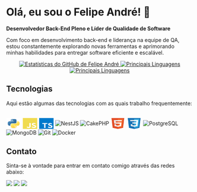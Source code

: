 # Olá, eu sou o Felipe André! 👋

**Desenvolvedor Back-End Pleno e Líder de Qualidade de Software**

Com foco em desenvolvimento back-end e liderança na equipe de QA, estou constantemente explorando novas ferramentas e aprimorando minhas habilidades para entregar software eficiente e escalável.
<div align="center">
  <a href="https://github.com/felps-github/github-readme-stats">
    <img width="47%" src="https://github-readme-stats.vercel.app/api?username=felps-github&theme=vision-friendly-dark&show_icons=true&hide_border=true&count_private=true" alt="Estatísticas do GitHub de Felipe André"/>
  </a>
  
  <a href="https://github.com/felps-github/github-readme-stats">
    <img width="42%" src="https://github-readme-stats.vercel.app/api/top-langs/?username=felps-github&theme=vision-friendly-dark&show_icons=true&hide_border=true&layout=compact" alt="Principais Linguagens"/>
  </a>
  
  <a href="https://github.com/felps-github/github-readme-stats">
    <img width="50%" src="https://github-readme-streak-stats.herokuapp.com/?user=felps-github&theme=vision-friendly-dark&hide_border=true" alt="Principais Linguagens"/>
  </a>
</div>

## Tecnologias

Aqui estão algumas das tecnologias com as quais trabalho frequentemente:

<div style="display: inline_block"><br>
  <img align="center" alt="Python" height="30" width="40" src="https://raw.githubusercontent.com/devicons/devicon/master/icons/python/python-original.svg">
  <img align="center" alt="JavaScript" height="30" width="40" src="https://raw.githubusercontent.com/devicons/devicon/master/icons/javascript/javascript-plain.svg">
  <img align="center" alt="TypeScript" height="30" width="40" src="https://raw.githubusercontent.com/devicons/devicon/master/icons/typescript/typescript-plain.svg">
  <img align="center" alt="NestJS" height="30" width="40" src="https://cdn.jsdelivr.net/gh/devicons/devicon@latest/icons/nestjs/nestjs-original.svg">
  <img align="center" alt="CakePHP" height="30" width="40" src="https://cdn.jsdelivr.net/gh/devicons/devicon@latest/icons/cakephp/cakephp-original.svg">
  <img align="center" alt="HTML5" height="30" width="40" src="https://raw.githubusercontent.com/devicons/devicon/master/icons/html5/html5-original.svg">
  <img align="center" alt="CSS3" height="30" width="40" src="https://raw.githubusercontent.com/devicons/devicon/master/icons/css3/css3-original.svg">
  <img align="center" alt="PostgreSQL" height="30" width="40" src="https://cdn.jsdelivr.net/gh/devicons/devicon@latest/icons/postgresql/postgresql-original.svg">
  <img align="center" alt="MongoDB" height="30" width="40" src="https://cdn.jsdelivr.net/gh/devicons/devicon@latest/icons/mongodb/mongodb-original-wordmark.svg">
  <img align="center" alt="Git" height="30" width="40" src="https://cdn.jsdelivr.net/gh/devicons/devicon@latest/icons/git/git-original.svg">
  <img align="center" alt="Docker" height="30" width="40" src="https://cdn.jsdelivr.net/gh/devicons/devicon@latest/icons/docker/docker-original.svg">
</div>

## Contato

Sinta-se à vontade para entrar em contato comigo através das redes abaixo:

<div>
  <a href="https://instagram.com/feelipeandr_" target="_blank"><img src="https://img.shields.io/badge/-Instagram-%23E4405F?style=for-the-badge&logo=instagram&logoColor=white" target="_blank"></a>
  <a href="mailto:felipeandreoliveiraa@gmail.com"><img src="https://img.shields.io/badge/-Gmail-%23333?style=for-the-badge&logo=gmail&logoColor=white" target="_blank"></a>
  <a href="https://www.linkedin.com/in/felipeandre-dev" target="_blank"><img src="https://img.shields.io/badge/-LinkedIn-%230077B5?style=for-the-badge&logo=linkedin&logoColor=white" target="_blank"></a>
</div>
